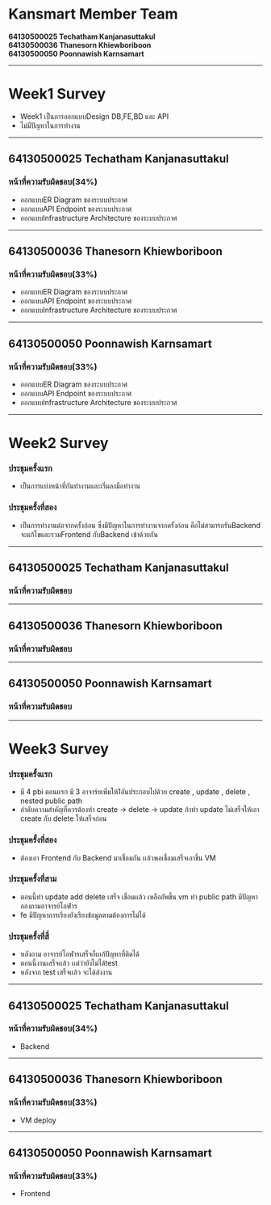 # Kansmart Member Team
**64130500025 Techatham Kanjanasuttakul**  
**64130500036 Thanesorn Khiewboriboon**  
**64130500050 Poonnawish Karnsamart**

---
# Week1 Survey
* Week1 เป็นการออกแบบDesign DB,FE,BD และ API
* ไม่มีปัญหาในการทำงาน

---
## 64130500025 Techatham Kanjanasuttakul
### หน้าที่ความรับผิดชอบ(34%)
* ออกแบบER Diagram ของระบบประกาศ
* ออกแบบAPI Endpoint ของระบบประกาศ
* ออกแบบInfrastructure Architecture ของระบบประกาศ
---
## 64130500036 Thanesorn Khiewboriboon
### หน้าที่ความรับผิดชอบ(33%)
* ออกแบบER Diagram ของระบบประกาศ
* ออกแบบAPI Endpoint ของระบบประกาศ
* ออกแบบInfrastructure Architecture ของระบบประกาศ
---
## 64130500050 Poonnawish Karnsamart
### หน้าที่ความรับผิดชอบ(33%)
* ออกแบบER Diagram ของระบบประกาศ
* ออกแบบAPI Endpoint ของระบบประกาศ
* ออกแบบInfrastructure Architecture ของระบบประกาศ

---
# Week2 Survey
### ประชุมครั้งแรก 
* เป็นการแบ่งหน้าที่กันทำงานและเริ่มลงมือทำงาน
### ประชุมครั้งที่สอง 
* เป็นการทำงานต่อจากครั้งก่อน ซึ่งมีปัญหาในการทำงานจากครั้งก่อน คือไม่สามารถรันBackend จะแก้ไขและรวมFrontend กับBackend เข้าด้วยกัน 

---
## 64130500025 Techatham Kanjanasuttakul
### หน้าที่ความรับผิดชอบ

---
## 64130500036 Thanesorn Khiewboriboon
### หน้าที่ความรับผิดชอบ
---
## 64130500050 Poonnawish Karnsamart
### หน้าที่ความรับผิดชอบ

---
# Week3 Survey
### ประชุมครั้งแรก 
* มี 4 pbi ตอนเเรก มี 3 อาจาร์ยเพิ่มให้1อันประกอบไปด้วย create , update , delete , nested public path 
* ลำดับความสำคัญที่ควรต้องทำ create -> delete -> update ถ้าทำ update ไม่เสร็จให้เอา create กับ delete ให้เสร็จก่อน
### ประชุมครั้งที่สอง 
* ต้องเอา Frontend กับ Backend มาเชื่อมกัน เเล้วพอเชื่อมเสร็จเอาขึ้น VM
### ประชุมครั้งที่สาม
* ตอนนี้ทำ update add delete เสร็จ เชื่อมเเล้ว  เหลืออัพขึ้น vm ทำ public path มีปัญหาลองถามอาจารย์โอฬาร 
* fe มีปัญหาการเรียงยังเรียงข้อมูลตามต้องการไม่ได้
### ประชุมครั้งที่สี่
* หลังถาม อาจารย์โอฬารเสร็จก็เเเก้ปัญหาที่ติดได้
* ตอนนี้งานเสร็จเเล้ว เเต่ว่ายังไม่ได้test 
* หลังจาก test เสร็จเเล้ว จะได้ส่งงาน 

---
## 64130500025 Techatham Kanjanasuttakul
### หน้าที่ความรับผิดชอบ(34%)
* Backend
---
## 64130500036 Thanesorn Khiewboriboon
### หน้าที่ความรับผิดชอบ(33%)
* VM deploy
---
## 64130500050 Poonnawish Karnsamart
### หน้าที่ความรับผิดชอบ(33%)
* Frontend
